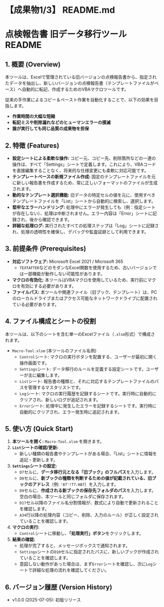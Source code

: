 # 【成果物1/3】 README.md

# 点検報告書 旧データ移行ツール README

## 1. 概要 (Overview)

本ツールは、Excelで管理されている旧バージョンの点検報告書から、指定されたデータを抽出し、新しいバージョンの点検報告書（テンプレートファイルがベース）へ自動的に転記、作成するためのVBAマクロツールです。

従来の手作業によるコピー＆ペースト作業を自動化することで、以下の効果を目指します。
- **作業時間の大幅な短縮**
- **転記ミスや削除漏れなどのヒューマンエラーの撲滅**
- **誰が実行しても同じ品質の成果物を担保**

## 2. 特徴 (Features)

- **設定シートによる柔軟な操作:** コピー元、コピー先、削除箇所などの一連の操作は、すべて「Settings」シートで定義します。これにより、VBAコードを直接編集することなく、将来的な仕様変更にも柔軟に対応可能です。
- **テンプレートベースの新規ファイル作成:** 固定のテンプレートファイルを元に新しい報告書を作成するため、常に正しいフォーマットのファイルが生成されます。
- **動的なテンプレート選択機能:** 旧データの特定セルの値を元に、使用すべきテンプレートファイルを「List」シートから自動的に検索し、選択します。
- **堅牢なエラーハンドリング:** 処理中にエラーが発生しても（例：指定シートが存在しない）、処理は中断されません。エラー内容は「Error」シートに記録され、後から確認できます。
- **詳細な処理ログ:** 実行されたすべての処理ステップは「Log」シートに記録され、処理の透明性を確保し、デバッグや監査証跡として利用できます。

## 3. 前提条件 (Prerequisites)

- **対応ソフトウェア:** Microsoft Excel 2021 / Microsoft 365
  - `TEXTAFTER`などのモダンなExcel関数を使用するため、古いバージョンでは一部機能が動作しない可能性があります。
- **マクロの有効化:** 本ツールはVBAマクロを使用しているため、実行前にマクロを有効にする必要があります。
- **ファイルパス:** 本ツールや関連ファイル（旧ブック、テンプレート）は、PCのローカルドライブまたはアクセス可能なネットワークドライブに配置されている必要があります。

## 4. ファイル構成とシートの役割

本ツールは、以下のシートを含む単一のExcelファイル（`.xlsm`形式）で構成されます。

- `Macro-Tool.xlsm` (本ツールのファイル名例)
  - `Control`シート: マクロの実行ボタンを配置する、ユーザーが最初に開く操作画面です。
  - `Settings`シート: データ移行のルールを定義する設定シートです。ユーザーが主に編集します。
  - `List`シート: 報告書の種類と、それに対応するテンプレートファイルのパスを管理するマスタリストです。
  - `Log`シート: マクロの実行履歴を記録するシートです。実行時に自動的にクリアされ、新しいログが追記されます。
  - `Error`シート: 処理中に発生したエラーを記録するシートです。実行時に自動的にクリアされ、エラー発生時に追記されます。

## 5. 使い方 (Quick Start)

1.  **本ツールを開く:** `Macro-Tool.xlsm` を開きます。
2.  **`List`シートの確認/更新:**
    - 新しい種類の報告書やテンプレートがある場合、「List」シートに情報を追記・更新します。
3.  **`Settings`シートの設定:**
    - `D7`セルに、**データ移行元となる「旧ブック」のフルパス**を入力します。
    - `D8`セルに、**新ブックの種類を判断するための値が記載されている、旧ブックのアドレス**（例: `'87'!T7:AB7`）を入力します。
    - `D9`セルに、**作成される新ブックの保存先フォルダのパス**を入力します。空白の場合、本ツールと同じフォルダに保存されます。
    - `D17`セル以降のファイル名分割情報が、数式により自動で更新されることを確認します。
    - `A34`行以降の処理内容（コピー、削除、入力のルール）が正しく設定されていることを確認します。
4.  **マクロの実行:**
    - `Control`シートに移動し、**「処理実行」ボタン**をクリックします。
5.  **結果の確認:**
    - 処理が完了すると、メッセージボックスで通知されます。
    - `Settings`シートの`D10`セルに指定されたパスに、新しいブックが作成されていることを確認します。
    - 意図しない動作があった場合は、まず`Error`シートを確認し、次に`Log`シートで詳細な処理の流れを確認してください。

## 6. バージョン履歴 (Version History)

- v1.0.0 (2025-07-05): 初版リリース